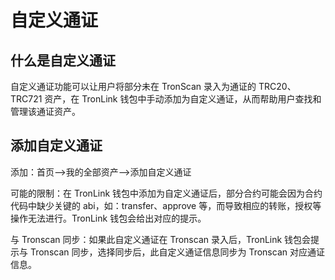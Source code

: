 # 自定义通证

## **什么是自定义通证**

自定义通证功能可以让用户将部分未在 TronScan 录入为通证的 TRC20、TRC721 资产，在 TronLink 钱包中手动添加为自定义通证，从而帮助用户查找和管理该通证资产。

## 添加自定义通证

添加：首页-->我的全部资产-->添加自定义通证

可能的限制：在 TronLink 钱包中添加为自定义通证后，部分合约可能会因为合约代码中缺少关键的 abi，如：transfer、approve 等，而导致相应的转账，授权等操作无法进行。TronLink 钱包会给出对应的提示。

与 Tronscan 同步：如果此自定义通证在 Tronscan 录入后，TronLink 钱包会提示与 Tronscan 同步，选择同步后，此自定义通证信息同步为 Tronscan 对应通证信息。


